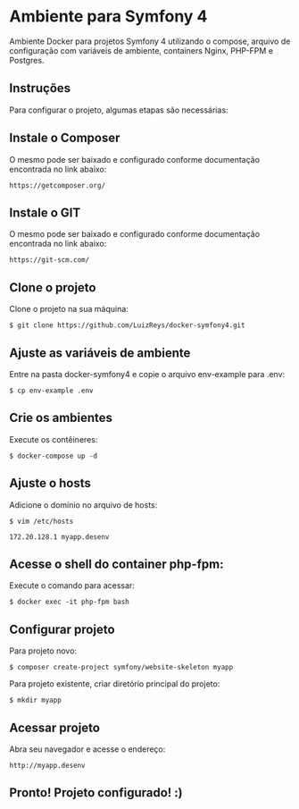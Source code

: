 # Ambiente para Symfony 4
Ambiente Docker para projetos Symfony 4 utilizando o compose, arquivo de configuração com variáveis de ambiente, containers Nginx, PHP-FPM e Postgres.

## Instruções
Para configurar o projeto, algumas etapas são necessárias:

## Instale o Composer
O mesmo pode ser baixado e configurado conforme documentação encontrada no link abaixo:

	https://getcomposer.org/

## Instale o GIT
O mesmo pode ser baixado e configurado conforme documentação encontrada no link abaixo:

	https://git-scm.com/

## Clone o projeto
Clone o projeto na sua máquina:

	$ git clone https://github.com/LuizReys/docker-symfony4.git

## Ajuste as variáveis de ambiente
Entre na pasta docker-symfony4 e copie o arquivo env-example para .env:

	$ cp env-example .env

## Crie os ambientes
Execute os contêineres:

	$ docker-compose up -d

## Ajuste o hosts
Adicione o domínio no arquivo de hosts:

	$ vim /etc/hosts

	172.20.128.1 myapp.desenv

## Acesse o shell do container php-fpm:
Execute o comando para acessar:

	$ docker exec -it php-fpm bash

## Configurar projeto
Para projeto novo:

	$ composer create-project symfony/website-skeleton myapp

Para projeto existente, criar diretório principal do projeto:

	$ mkdir myapp

## Acessar projeto
Abra seu navegador e acesse o endereço:
	
	http://myapp.desenv

## Pronto! Projeto configurado! :)
